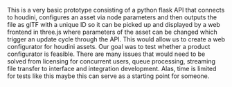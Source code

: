 This is a very basic prototype consisting of a python flask API that connects to houdini, configures an asset via node parameters and then outputs the file as glTF with a unique ID so it can be picked up and displayed by a web frontend in three.js where parameters of the asset can be changed which trigger an update cycle through the API. This would allow us to create a web configurator for houdini assets. Our goal was to test whether a product configurator is feasible. There are many issues that would need to be solved from licensing for concurrent users, queue processing, streaming file transfer to interface and integration development. Alas, time is limited for tests like this maybe this can serve as a starting point for someone.
